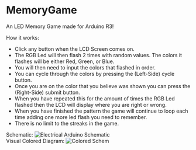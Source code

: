 # MemoryGame
An LED Memory Game made for Arduino R3!

How it works:
- Click any button when the LCD Screen comes on.
- The RGB Led will then flash 2 times with random values. The colors it flashes will be either Red, Green, or Blue.
- You will then need to input the colors that flashed in order.
- You can cycle through the colors by pressing the (Left-Side) cycle button.
- Once you are on the color that you believe was shown you can press the (Right-Side) submit button.
- When you have repeated this for the amount of times the RGB Led flashed then the LCD will display
where you are right or wrong.
- When you have finished the pattern the game will continue to loop each time adding one more led flash you need to remember.
- There is no limit to the streaks in the game.

Schematic:
![Electrical Arduino Schematic](https://cdn.discordapp.com/attachments/690096162702884892/745114094297940038/MemoryGame_schem.png)\
Visual Colored Diagram:
![Colored Schem](https://cdn.discordapp.com/attachments/690096162702884892/745112202645864558/doc.PNG)